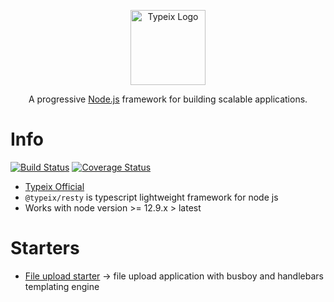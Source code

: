 <p align="center">
  <a href="https://typeix.com" target="blank">
    <img src="https://avatars.githubusercontent.com/u/38910665?s=200&v=4" width="120" alt="Typeix Logo" />
  </a>
</p>
<p align="center">
A progressive <a href="https://nodejs.org" target="_blank">Node.js</a>
framework for building scalable applications.
</p>

# Info

[![Build Status][travis-url]][travis-img]
[![Coverage Status][coverage-img]][coverage-url]

* [Typeix Official](https://typeix.com)
* `@typeix/resty` is typescript lightweight framework for node js
* Works with node version >= 12.9.x > latest

# Starters
* [File upload starter](web-app-file-upload) -> file upload application with busboy and handlebars templating engine


[travis-url]: https://travis-ci.com/typeix/resty-webapp-starter.svg?branch=master
[travis-img]: https://travis-ci.com/typeix/resty-webapp-starter
[coverage-img]: https://coveralls.io/repos/github/typeix/resty-starters/badge.svg?branch=master
[coverage-url]: https://coveralls.io/github/typeix/resty-starters?branch=master
